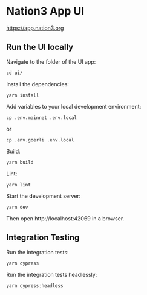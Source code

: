 # Nation3 App UI

https://app.nation3.org

## Run the UI locally

Navigate to the folder of the UI app:
```
cd ui/
```

Install the dependencies:
```
yarn install
```

Add variables to your local development environment:
```
cp .env.mainnet .env.local
```
or
```
cp .env.goerli .env.local
```

Build:
```
yarn build
```

Lint:
```
yarn lint
```

Start the development server:
```
yarn dev
```

Then open http://localhost:42069 in a browser.

## Integration Testing

Run the integration tests:
```
yarn cypress
```

Run the integration tests headlessly:
```
yarn cypress:headless
```
